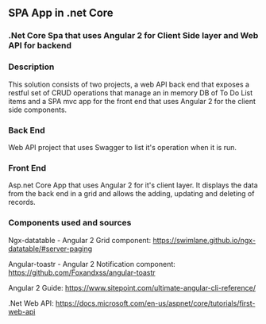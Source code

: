 ## SPA App in .net Core
### .Net Core Spa that uses Angular 2 for Client Side layer and Web API for backend

### Description

This solution consists of two projects, a web API back end that exposes a restful set of CRUD operations that 
manage an in memory DB of To Do List items and a SPA mvc app for the front end that uses Angular 2 for the client side components.


### Back End

Web API project that uses Swagger to list it's operation when it is run.

### Front End

Asp.net Core App that uses Angular 2 for it's client layer.
It displays the data from the back end in a grid and allows the adding, updating and deleting of records.


### Components used and sources

Ngx-datatable - Angular 2 Grid component:
https://swimlane.github.io/ngx-datatable/#server-paging


Angular-toastr - Angular 2 Notification component:
https://github.com/Foxandxss/angular-toastr


Angular 2 Guide:
https://www.sitepoint.com/ultimate-angular-cli-reference/


.Net Web API:
https://docs.microsoft.com/en-us/aspnet/core/tutorials/first-web-api













